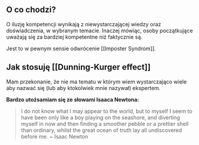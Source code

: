 ## O co chodzi? 
O iluzję kompetencji wynikają z niewystarczającej wiedzy oraz doświadczenia, w wybranym temacie. Inaczej mówiąc, osoby początkujące uważają się za bardziej kompetentne niż faktycznie są. 

Jest to w pewnym sensie odwrócenie [[Imposter Syndrom]].

## Jak stosuję [[Dunning-Kurger effect]]
Mam przekonanie, że nie ma tematu w którym wiem wystarczająco wiele aby nazwać się (lub aby ktokolwiek mnie nazywał) ekspertem.

**Bardzo utożsamiam się ze słowami Isaaca Newtona:**
> I do not know what I may appear to the world, but to myself I seem to have been only like a boy playing on the seashore, and diverting myself in now and then finding a smoother pebble or a prettier shell than ordinary, whilst the great ocean of truth lay all undiscovered before me. ~ Isaac Newton